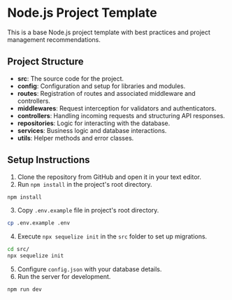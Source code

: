 # Node.js Project Template

This is a base Node.js project template with best practices and project management recommendations.

## Project Structure

- **src**: The source code for the project.
- **config**: Configuration and setup for libraries and modules.
- **routes**: Registration of routes and associated middleware and controllers.
- **middlewares**: Request interception for validators and authenticators.
- **controllers**: Handling incoming requests and structuring API responses.
- **repositories**: Logic for interacting with the database.
- **services**: Business logic and database interactions.
- **utils**: Helper methods and error classes.

## Setup Instructions

1. Clone the repository from GitHub and open it in your text editor.
2. Run `npm install` in the project's root directory.
```sh
npm install
```
3. Copy `.env.example` file in project's root directory.
```sh
cp .env.example .env
```
4. Execute `npx sequelize init` in the `src` folder to set up migrations.
```sh
cd src/
npx sequelize init
```
5. Configure `config.json` with your database details.
6. Run the server for development.
```sh
npm run dev
```


